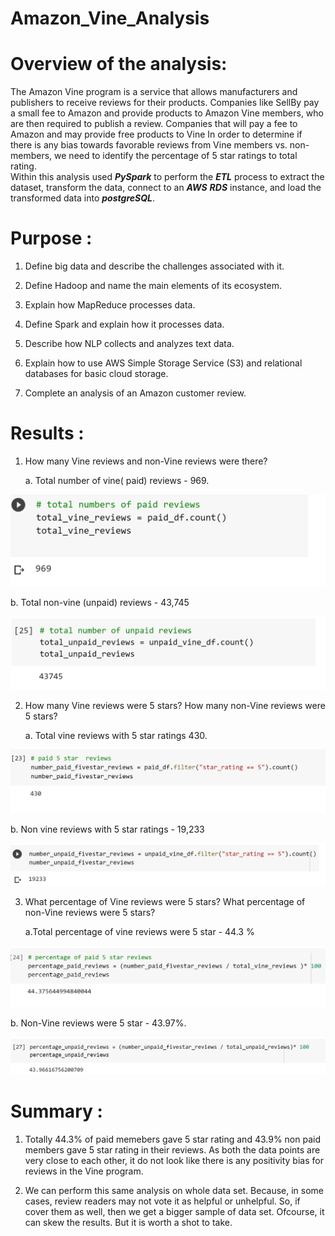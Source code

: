 # Amazon_Vine_Analysis

# Overview of the analysis:

The Amazon Vine program is a service that allows manufacturers and publishers to receive reviews for their products. Companies like SellBy pay a small fee to Amazon and provide products to Amazon Vine members, who are then required to publish a review.
Companies that will pay a fee to Amazon and may provide free products to Vine  In order to determine if there is any bias towards favorable reviews from Vine members vs. non-members, we need to identify the percentage of 5 star ratings to total rating.   
Within this analysis used ***PySpark*** to perform the ***ETL*** process to extract the dataset, transform the data, connect to an ***AWS***  ***RDS*** instance, and load the transformed data into ***postgreSQL***.

# Purpose :

1. Define big data and describe the challenges associated with it.

2. Define Hadoop and name the main elements of its ecosystem.

3. Explain how MapReduce processes data.

4. Define Spark and explain how it processes data.

5. Describe how NLP collects and analyzes text data.

6. Explain how to use AWS Simple Storage Service (S3) and relational databases for basic cloud storage.

7. Complete an analysis of an Amazon customer review.

# Results :
1. How many Vine reviews and non-Vine reviews were there?

   a. Total number of vine( paid) reviews - 969.

![Totalpaidreviews)](/Resources/Total_paid_reviews.png) 

    
   b. Total non-vine (unpaid) reviews - 43,745

![Totalunpaidreviews)](/Resources/Total_unpaid_reviews.png) 

2. How many Vine reviews were 5 stars? How many non-Vine reviews were 5 stars?

   a. Total vine reviews with 5 star ratings 430.
 
![Lottest)](/Resources/paid_5_star_reviews.png)

   b. Non vine reviews with  5 star ratings - 19,233

![Unpaid_fivestar)](/Resources/Unpaid_fivestar.png) 

3. What percentage of Vine reviews were 5 stars? What percentage of non-Vine reviews were 5 stars?

   a.Total percentage of vine reviews were 5 star - 44.3 %

![percentage_paid_reviews)](/Resources/percentage_paid_reviews.png)


   b. Non-Vine  reviews were 5 star - 43.97%.

![unpaid_percentage)](/Resources/unpaid_percentage.png)
 
# Summary :

1. Totally 44.3% of paid memebers gave 5 star rating and 43.9% non paid members gave 5 star rating in their reviews. As both the data points are very close to each other, it do not look like there is any positivity bias for reviews in the Vine program.

2. We can perform this same analysis on whole data set. Because, in some cases, review readers may not vote it as helpful or unhelpful. So, if cover them as well, then we get a bigger sample of data set. Ofcourse, it can skew the results. But it is worth a shot to take.





